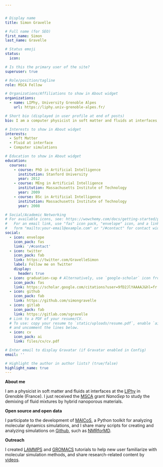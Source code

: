 ```yaml
---


# Display name
title: Simon Gravelle

# Full name (for SEO)
first_name: Simon
last_name: Gravelle

# Status emoji
status:
  icon:

# Is this the primary user of the site?
superuser: true

# Role/position/tagline
role: MSCA Fellow

# Organizations/Affiliations to show in About widget
organizations:
  - name: LIPhy, University Grenoble Alpes
    url: https://liphy.univ-grenoble-alpes.fr/

# Short bio (displayed in user profile at end of posts)
bio: I am a computer physicist in soft matter and fluids at interfaces, currently at the ICP in Stuttgart (Germany), very soon at the LIPhy in Grenoble (France).

# Interests to show in About widget
interests:
  - Soft Matter
  - Fluid at interface
  - Computer simulations

# Education to show in About widget
education:
  courses:
    - course: PhD in Artificial Intelligence
      institution: Stanford University
      year: 2012
    - course: MEng in Artificial Intelligence
      institution: Massachusetts Institute of Technology
      year: 2009
    - course: BSc in Artificial Intelligence
      institution: Massachusetts Institute of Technology
      year: 2008

# Social/Academic Networking
# For available icons, see: https://wowchemy.com/docs/getting-started/page-builder/#icons
#   For an email link, use "fas" icon pack, "envelope" icon, and a link in the
#   form "mailto:your-email@example.com" or "/#contact" for contact widget.
social:
  - icon: envelope
    icon_pack: fas
    link: '/#contact'
  - icon: twitter
    icon_pack: fab
    link: https://twitter.com/GravelleSimon
    label: Follow me on Twitter
    display:
      header: true
  - icon: graduation-cap # Alternatively, use `google-scholar` icon from `ai` icon pack
    icon_pack: fas
    link: https://scholar.google.com/citations?user=9fD2JlYAAAAJ&hl=fr
  - icon: github
    icon_pack: fab
    link: https://github.com/simongravelle
  - icon: gitlab
    icon_pack: fab
    link: https://gitlab.com/sgravelle
  # Link to a PDF of your resume/CV.
  # To use: copy your resume to `static/uploads/resume.pdf`, enable `ai` icons in `params.yaml`,
  # and uncomment the lines below.
  - icon: cv
    icon_pack: ai
    link: files/cv/cv.pdf

# Enter email to display Gravatar (if Gravatar enabled in Config)
email: ''

# Highlight the author in author lists? (true/false)
highlight_name: true
---
```


**About me**

I am a physicist in soft matter and fluids at interfaces at the [LIPhy](https://liphy.univ-grenoble-alpes.fr/) in Grenoble (France). I just received the [MSCA](https://marie-sklodowska-curie-actions.ec.europa.eu/) grant *NanoSep* to study the demixing of fluid mixtures by hybrid nanoporous materials.

**Open source and open data**

I participate to the development of [MAICoS](https://maicos-devel.gitlab.io/maicos/index.html), a Python toolkit for analyzing molecular dynamics simulations, and I share many scripts for creating and analyzing
simulations on [Github](https://github.com/simongravelle/), such as [NMRforMD](https://nmrformd.readthedocs.io/en/latest/).

**Outreach**

I created [LAMMPS](https://lammpstutorials.github.io) and [GROMACS](https://gromacstutorials.github.io) tutorials to help new user familiarize with molecular simulation methods, and share research-related content by [videos](https://www.youtube.com/@SimonGravelle).
